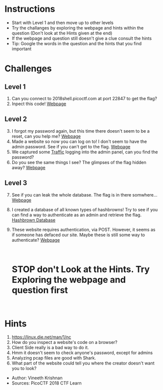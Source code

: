 # Instructions
- Start with Level 1 and then move up to other levels
- Try the challanges by exploring the webpage and hints within the question (Don't look at the Hints given at the end)
- If the webpage and question still doesn't give a clue consult the hints
- Tip: Google the words in the question and the hints that you find important


# Challenges


## Level 1

1. Can you connect to 2018shell.picoctf.com at port 22847 to get the flag? 
2. Inpect this code! [Webpage](http://2018shell.picoctf.com:56252/)


## Level 2

3. I forgot my password again, 
   but this time there doesn't seem to be a reset, can you help me? 
   [Webpage](http://2018shell.picoctf.com:55790)
4. Made a website so now you can log on to! 
   I don't seem to have the admin password. See if you can't get to the flag. 
   [Webpage](http://2018shell.picoctf.com:37861) 
5. We captured some [Traffic](https://2018shell.picoctf.com/static/19129d64f5676ff5661da65b9772aff5/data.pcap) logging into the admin panel, can you find the password?
6. Do you see the same things I see? The glimpses of the flag hidden away? 
   [Webpage](http://2018shell.picoctf.com:40064) 
   
   
## Level 3

7. See if you can leak the whole database. The flag is in there somwhere… 
   [Webpage](https://web.ctflearn.com/web4/)
8. I created a database of all known types of hashbrowns! 
   Try to see if you can find a way to authenticate as an admin and retrieve the flag. [Hashbrown Database](http://138.197.193.132:5000/login)
9. These website requires authentication, via POST. However, it seems as if someone has defaced our site. 
   Maybe these is still some way to authenticate? [Webpage](http://165.227.106.113/post.php)

   &nbsp;
   &nbsp;
   &nbsp;
   &nbsp;
   &nbsp;
   &nbsp;
   &nbsp;
   &nbsp;
   &nbsp;
   &nbsp;
   
   # STOP don't Look at the Hints. Try Exploring the webpage and question first
 
   &nbsp;
   &nbsp;
   &nbsp;
   &nbsp;
   
   
# Hints
1. https://linux.die.net/man/1/nc
2. How do you inspect a website's code on a browser?
3. Client Side really is a bad way to do it.
4. Hmm it doesn't seem to check anyone's password, except for admins
5. Analyzing pcap files are good with Shark.
6. What part of the website could tell you where the creator doesn't want you to look?


- Author: Vineeth Krishnan
- Sources: PicoCTF 2018
           CTF Learn
